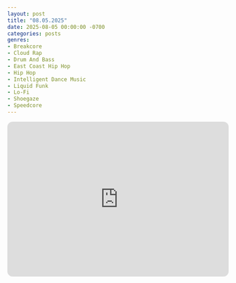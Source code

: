 ```yaml
---
layout: post
title: "08.05.2025"
date: 2025-08-05 00:00:00 -0700
categories: posts
genres:
- Breakcore
- Cloud Rap
- Drum And Bass
- East Coast Hip Hop
- Hip Hop
- Intelligent Dance Music
- Liquid Funk
- Lo-Fi
- Shoegaze
- Speedcore
---
```

<iframe data-testid="embed-iframe" style="border-radius:12px" src="https://open.spotify.com/embed/playlist/21mB2I01MepsZRDK1ONv7A?utm_source=generator" width="100%" height="352" frameBorder="0" allowfullscreen="" allow="autoplay; clipboard-write; encrypted-media; fullscreen; picture-in-picture" loading="lazy"></iframe>